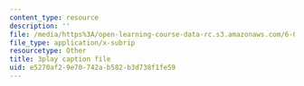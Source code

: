 ```yaml
---
content_type: resource
description: ''
file: /media/https%3A/open-learning-course-data-rc.s3.amazonaws.com/6-033-computer-system-engineering-spring-2018/e5270af29e70742ab582b3d738f1fe59_r2_-2KW76ec.srt
file_type: application/x-subrip
resourcetype: Other
title: 3play caption file
uid: e5270af2-9e70-742a-b582-b3d738f1fe59
---
```

